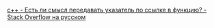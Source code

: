 [c++ - Есть ли смысл передавать указатель по ссылке в функцию? - Stack Overflow на русском](https://ru.stackoverflow.com/questions/991457/%D0%95%D1%81%D1%82%D1%8C-%D0%BB%D0%B8-%D1%81%D0%BC%D1%8B%D1%81%D0%BB-%D0%BF%D0%B5%D1%80%D0%B5%D0%B4%D0%B0%D0%B2%D0%B0%D1%82%D1%8C-%D1%83%D0%BA%D0%B0%D0%B7%D0%B0%D1%82%D0%B5%D0%BB%D1%8C-%D0%BF%D0%BE-%D1%81%D1%81%D1%8B%D0%BB%D0%BA%D0%B5-%D0%B2-%D1%84%D1%83%D0%BD%D0%BA%D1%86%D0%B8%D1%8E)

